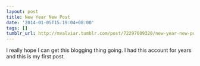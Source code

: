 ```yaml
---
layout: post
title: New Year New Post
date: '2014-01-05T15:19:04+08:00'
tags: []
tumblr_url: http://mvalviar.tumblr.com/post/72297609320/new-year-new-post
---
```

I really hope I can get this blogging thing going. I had this account for years and this is my first post.
